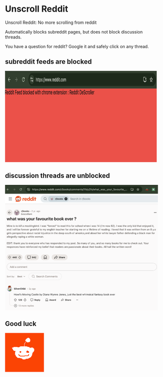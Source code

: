 # Unscroll Reddit
Unscroll Reddit: No more scrolling from reddit

Automatically blocks subreddit pages, but does not block discussion threads.

You have a question for reddit? Google it and safely click on any thread.


## subreddit feeds are blocked
<img src="readme_files/blockedsite.png" alt="Description" width="500" height="300">

## discussion threads are unblocked
<img src="readme_files/thread.png" alt="Description">


## Good luck
<img src="rebbit.png" alt="Description">
